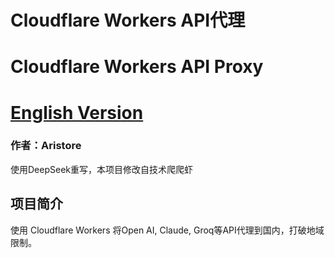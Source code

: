 # Cloudflare Workers API代理
# Cloudflare Workers API Proxy

# [English Version](README_EN.MD)

### 作者：Aristore
使用DeepSeek重写，本项目修改自技术爬爬虾

## 项目简介
使用 Cloudflare Workers 将Open AI, Claude, Groq等API代理到国内，打破地域限制。
